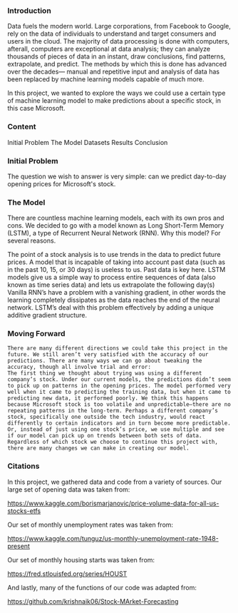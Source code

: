 ### Introduction

Data fuels the modern world. Large corporations, from Facebook to Google, rely on the data of individuals to understand and target consumers and users in the cloud. The majority of data processing is done with computers, afterall, computers are exceptional at data analysis; they can analyze thousands of  pieces of data in an instant, draw conclusions, find patterns, extrapolate, and predict. The methods by which this is done has advanced over the decades— manual and repetitive input and analysis of data has been replaced by machine learning models capable of much more. 

In this project, we wanted to explore the ways we could use a certain type of machine learning model to make predictions about a specific stock, in this case Microsoft. 

### Content
Initial Problem 
The Model 
Datasets
Results 
Conclusion
### Initial Problem

The question we wish to answer is very simple: can we predict day-to-day opening prices for Microsoft's stock. 

### The Model

There are countless machine learning models, each with its own pros and cons. We decided to go with a model known as Long Short-Term Memory (LSTM), a type of Recurrent Neural Network (RNN). Why this model? For several reasons.

 The point of a stock analysis is to use trends in the data to predict future prices. A model that is incapable of taking into account past data (such as in the past 10, 15, or 30 days) is useless to us. Past data is key here. 
LSTM models give us a simple way to process entire sequences of data (also known as time series data) and lets us extrapolate the following day(s)
Vanilla RNN’s have a problem with a vanishing gradient, in other words the learning completely dissipates as the data reaches the end of the neural network. LSTM’s deal with this problem effectively by adding a unique additive gradient structure. 

### Moving Forward
	There are many different directions we could take this project in the future. We still aren’t very satisfied with the accuracy of our predictions. There are many ways we can go about tweaking the accuracy, though all involve trial and error:
	The first thing we thought about trying was using a different company’s stock. Under our current models, the predictions didn’t seem to pick up on patterns in the opening prices. The model performed very well when it came to predicting the training data, but when it came to predicting new data, it performed poorly. We think this happens because Microsoft stock is too volatile and unpredictable—there are no repeating patterns in the long-term. Perhaps a different company’s stock, specifically one outside the tech industry, would react differently to certain indicators and in turn become more predictable. Or, instead of just using one stock’s price, we use multiple and see if our model can pick up on trends between both sets of data.
	Regardless of which stock we choose to continue this project with, there are many changes we can make in creating our model.  





### Citations

In this project, we gathered data and code from a variety of sources. Our large set of opening data was taken from:

https://www.kaggle.com/borismarjanovic/price-volume-data-for-all-us-stocks-etfs

Our set of monthly unemployment rates was taken from:

https://www.kaggle.com/tunguz/us-monthly-unemployment-rate-1948-present

Our set of monthly housing starts was taken from:

https://fred.stlouisfed.org/series/HOUST

And lastly, many of the functions of our code was adapted from:

https://github.com/krishnaik06/Stock-MArket-Forecasting

